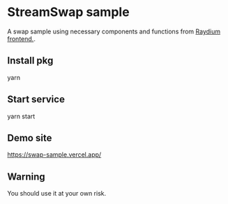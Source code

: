 # StreamSwap sample

A swap sample using necessary components and functions from [Raydium frontend.](https://github.com/raydium-io/raydium-frontend).

## Install pkg

yarn

## Start service

yarn start

## Demo site

https://swap-sample.vercel.app/

## Warning

You should use it at your own risk.
